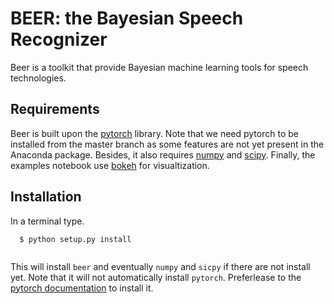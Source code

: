 BEER: the Bayesian Speech Recognizer
====================================

Beer is a toolkit that provide Bayesian machine learning tools for
speech technologies.


Requirements
------------

Beer is built upon the [pytorch](http://pytorch.org)
library. Note that we need pytorch to be installed from the master
branch as some features are not yet present in the Anaconda package. 
Besides, it also requires [numpy](http://www.numpy.org) and
[scipy](https://www.scipy.org/scipylib/index.html).  Finally, the
examples notebook use [bokeh](https://bokeh.pydata.org/en/latest/) for
visualtization.


Installation
------------

In a terminal type.

```
  $ python setup.py install
  
```

This will install ``beer`` and eventually ``numpy`` and ``sicpy``
if there are not install yet. Note that it will not 
automatically install ``pytorch``. Preferlease  to the
[pytorch documentation](https://github.com/pytorch/pytorch) 
to install it.

